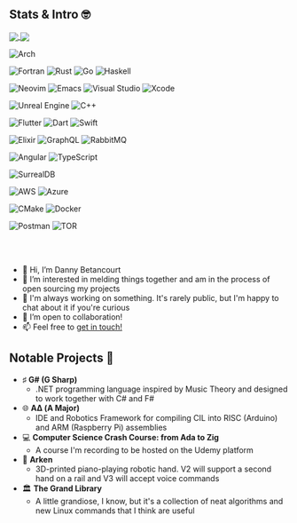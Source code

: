 ## Stats & Intro 🤓

<a href="">
  <img align="center" src="https://vercel-92sid5wcm-arkenvs-projects.vercel.app/api?username=ArkenV&theme=github_dark&hide=contribs&show_icons=true" />
</a>
<a href="">
  <img align="center" src="https://vercel-92sid5wcm-arkenvs-projects.vercel.app/api/top-langs/?username=ArkenV&theme=github_dark&layout=compact" />
</a>

![Arch](https://img.shields.io/badge/Arch%20Linux-1793D1?logo=arch-linux&logoColor=fff&style=for-the-badge)


![Fortran](https://img.shields.io/badge/Fortran-%23734F96.svg?style=for-the-badge&logo=fortran&logoColor=white)
![Rust](https://img.shields.io/badge/rust-%23000000.svg?style=for-the-badge&logo=rust&logoColor=white)
![Go](https://img.shields.io/badge/go-%2300ADD8.svg?style=for-the-badge&logo=go&logoColor=white)
![Haskell](https://img.shields.io/badge/Haskell-5e5086?style=for-the-badge&logo=haskell&logoColor=white)


![Neovim](https://img.shields.io/badge/NeoVim-%2357A143.svg?&style=for-the-badge&logo=neovim&logoColor=white)
![Emacs](https://img.shields.io/badge/Emacs-%237F5AB6.svg?&style=for-the-badge&logo=gnu-emacs&logoColor=white)
![Visual Studio](https://img.shields.io/badge/Visual%20Studio-5C2D91.svg?style=for-the-badge&logo=visual-studio&logoColor=white)
![Xcode](https://img.shields.io/badge/Xcode-007ACC?style=for-the-badge&logo=Xcode&logoColor=white)


![Unreal Engine](https://img.shields.io/badge/unrealengine-%23313131.svg?style=for-the-badge&logo=unrealengine&logoColor=white)
![C++](https://img.shields.io/badge/c++-%2300599C.svg?style=for-the-badge&logo=c%2B%2B&logoColor=white)


![Flutter](https://img.shields.io/badge/Flutter-%2302569B.svg?style=for-the-badge&logo=Flutter&logoColor=white)
![Dart](https://img.shields.io/badge/dart-%230175C2.svg?style=for-the-badge&logo=dart&logoColor=white)
![Swift](https://img.shields.io/badge/swift-F54A2A?style=for-the-badge&logo=swift&logoColor=white)


![Elixir](https://img.shields.io/badge/elixir-%234B275F.svg?style=for-the-badge&logo=elixir&logoColor=white)
![GraphQL](https://img.shields.io/badge/-GraphQL-E10098?style=for-the-badge&logo=graphql&logoColor=white)
![RabbitMQ](https://img.shields.io/badge/Rabbitmq-FF6600?style=for-the-badge&logo=rabbitmq&logoColor=white)


![Angular](https://img.shields.io/badge/angular-%23DD0031.svg?style=for-the-badge&logo=angular&logoColor=white)
![TypeScript](https://img.shields.io/badge/typescript-%23007ACC.svg?style=for-the-badge&logo=typescript&logoColor=white)


![SurrealDB](https://img.shields.io/badge/SurrealDB-FF00A0?style=for-the-badge&logo=surrealdb&logoColor=white)


![AWS](https://img.shields.io/badge/AWS-%23FF9900.svg?style=for-the-badge&logo=amazon-aws&logoColor=white)
![Azure](https://img.shields.io/badge/azure-%230072C6.svg?style=for-the-badge&logo=microsoftazure&logoColor=white)


![CMake](https://img.shields.io/badge/CMake-%23008FBA.svg?style=for-the-badge&logo=cmake&logoColor=white)
![Docker](https://img.shields.io/badge/docker-%230db7ed.svg?style=for-the-badge&logo=docker&logoColor=white)


![Postman](https://img.shields.io/badge/Postman-FF6C37?style=for-the-badge&logo=postman&logoColor=white)
![TOR](https://img.shields.io/badge/tor-%237E4798.svg?style=for-the-badge&logo=tor-project&logoColor=white)

<br />
<br />

- 👋 Hi, I’m Danny Betancourt
- 👀 I’m interested in melding things together and am in the process of open sourcing my projects
- 🌱 I'm always working on something. It's rarely public, but I'm happy to chat about it if you're curious
- 💞️ I’m open to collaboration!
- 📫 Feel free to [get in touch!](https://linqapp.com/dannybetancourt)

## Notable Projects 🚧
* ♯ **G# (G Sharp)**
  * .NET programming language inspired by Music Theory and designed to work together with C# and F#
* 🌐 **AΔ (A Major)**
  * IDE and Robotics Framework for compiling CIL into RISC (Arduino) and ARM (Raspberry Pi) assemblies
* 💻 **Computer Science Crash Course: from Ada to Zig**
  * A course I'm recording to be hosted on the Udemy platform
* 🤖 **Arken**
  * 3D-printed piano-playing robotic hand. V2 will support a second hand on a rail and V3 will accept voice commands
* 🏛️ **The Grand Library**
  * A little grandiose, I know, but it's a collection of neat algorithms and new Linux commands that I think are useful
